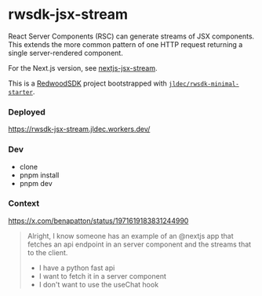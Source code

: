 # rwsdk-jsx-stream
React Server Components (RSC) can generate streams of JSX components. This extends the more common pattern of one HTTP request returning a single server-rendered component.

For the Next.js version, see [nextjs-jsx-stream](https://github.com/jldec/next-jsx-stream).

This is a [RedwoodSDK](https://docs.rwsdk.com/) project bootstrapped with [`jldec/rwsdk-minimal-starter`](https://github.com/jldec/rwsdk-minimal-starter).

### Deployed
https://rwsdk-jsx-stream.jldec.workers.dev/

### Dev
- clone
- pnpm install
- pnpm dev

### Context
https://x.com/benapatton/status/1971619183831244990

> Alright, I know someone has an example of an @nextjs
> app that fetches an api endpoint in an server component and the streams that to the client.
>
> - I have a python fast api
> - I want to fetch it in a server component
> - I don't want to use the useChat hook
